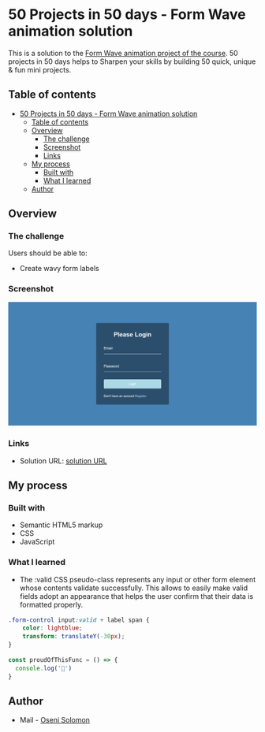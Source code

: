 # 50 Projects in 50 days - Form Wave animation solution

This is a solution to the [Form Wave animation project of the course](https://www.udemy.com/course/50-projects-50-days/). 50 projects in 50 days helps to Sharpen your skills by building 50 quick, unique & fun mini projects.

## Table of contents

- [50 Projects in 50 days - Form Wave animation solution](#50-projects-in-50-days---form-wave-animation-solution)
  - [Table of contents](#table-of-contents)
  - [Overview](#overview)
    - [The challenge](#the-challenge)
    - [Screenshot](#screenshot)
    - [Links](#links)
  - [My process](#my-process)
    - [Built with](#built-with)
    - [What I learned](#what-i-learned)
  - [Author](#author)


## Overview

### The challenge

Users should be able to:

- Create wavy form labels

### Screenshot

![Destop Site Preview](img/screenshot.png)

### Links

- Solution URL: [solution URL](https://github.com/SoloLere/50-projects-in-50-days.git)

## My process

### Built with

- Semantic HTML5 markup
- CSS 
- JavaScript


### What I learned

- The :valid CSS pseudo-class represents any input or other form element whose contents validate successfully. This allows to easily make valid fields adopt an appearance that helps the user confirm that their data is formatted properly.
```css
.form-control input:valid + label span {
    color: lightblue;
    transform: translateY(-30px);
}
```
```js
const proudOfThisFunc = () => {
  console.log('🎉')
}
```

## Author

- Mail - [Oseni Solomon](jnrolalere@gmail.com)


